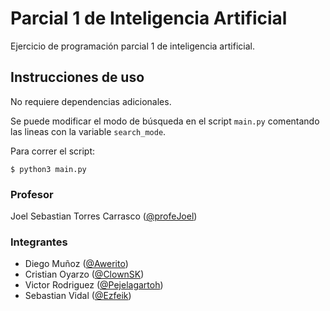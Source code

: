 # Parcial 1 de Inteligencia Artificial

Ejercicio de programación parcial 1 de inteligencia artificial.

## Instrucciones de uso

No requiere dependencias adicionales.

Se puede modificar el modo de búsqueda en el script `main.py` comentando las lineas con
la variable `search_mode`.

Para correr el script:

    $ python3 main.py



### Profesor

Joel Sebastian Torres Carrasco ([@profeJoel](https://github.com/profeJoel))

### Integrantes

- Diego Muñoz ([@Awerito](https://gitlab.com/Awerito)) 
- Cristian Oyarzo ([@ClownSK](https://gitlab.com/ClownSk)) 
- Victor Rodriguez ([@Pejelagartoh](https://gitlab.com/Pejelagartoh)) 
- Sebastian Vidal ([@Ezfeik](https://gitlab.com/Ezfeik)) 
